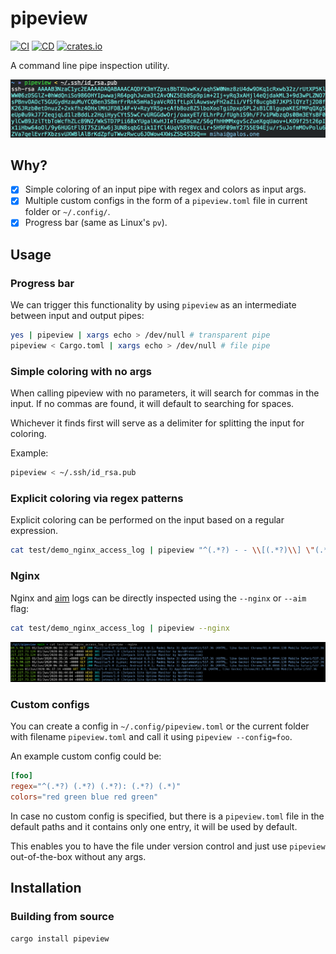 # pipeview

[![CI](https://github.com/mihaigalos/pipeview/actions/workflows/ci.yaml/badge.svg)](https://github.com/mihaigalos/pipeview/actions/workflows/ci.yaml)
[![CD](https://github.com/mihaigalos/pipeview/actions/workflows/cd.yaml/badge.svg)](https://github.com/mihaigalos/pipeview/actions/workflows/cd.yaml)
[![crates.io](https://img.shields.io/crates/d/pipeview.svg)](https://crates.io/crates/pipeview)

A command line pipe inspection utility.

![screenshot](screenshots/pipeview.png)

## Why?

* [x] Simple coloring of an input pipe with regex and colors as input args.
* [x] Multiple custom configs in the form of a `pipeview.toml` file in current folder or `~/.config/`.
* [x] Progress bar (same as Linux's `pv`).

## Usage

### Progress bar

We can trigger this functionality by using `pipeview` as an intermediate between input and output pipes:

```bash
yes | pipeview | xargs echo > /dev/null # transparent pipe
pipeview < Cargo.toml | xargs echo > /dev/null # file pipe
```

### Simple coloring with no args
When calling pipeview with no parameters, it will search for commas in the input. If no commas are found, it will default to searching for spaces.

Whichever it finds first will serve as a delimiter for splitting the input for coloring.

Example:
```bash
pipeview < ~/.ssh/id_rsa.pub
```

### Explicit coloring via regex patterns
Explicit coloring can be performed on the input based on a regular expression.

```bash
cat test/demo_nginx_access_log | pipeview "^(.*?) - - \\[(.*?)\\] \"(.*?) .*?\" (.*?) .*? \".*?\" \"(.*?)\"" 'bgreen white yellow cyan blue'
```

### Nginx

Nginx and [aim](https://github.com/mihaigalos/aim) logs can be directly inspected using the `--nginx` or `--aim` flag:

```bash
cat test/demo_nginx_access_log | pipeview --nginx
```

![screenshot-nginx](screenshots/pipeview-nginx.png)

### Custom configs

You can create a config in `~/.config/pipeview.toml` or the current folder with filename `pipeview.toml` and call it using `pipeview --config=foo`.

An example custom config could be:
```toml
[foo]
regex="^(.*?) (.*?) (.*?): (.*?) (.*)"
colors="red green blue red green"
```

In case no custom config is specified, but there is a `pipeview.toml` file in the default paths and it contains only one entry, it will be used by default.

This enables you to have the file under version control and just use `pipeview` out-of-the-box without any args.

## Installation

### Building from source

```bash
cargo install pipeview
```
